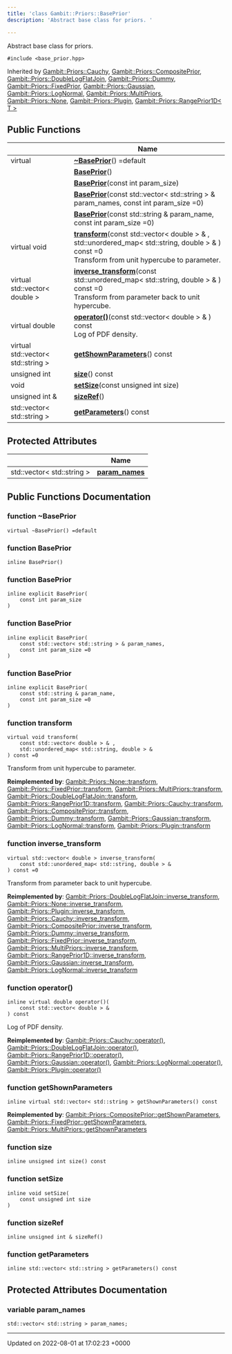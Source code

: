 ```yaml
---
title: 'class Gambit::Priors::BasePrior'
description: 'Abstract base class for priors. '

---
```









Abstract base class for priors. 


`#include <base_prior.hpp>`

Inherited by [Gambit::Priors::Cauchy](/documentation/code/classes/classgambit_1_1priors_1_1cauchy/), [Gambit::Priors::CompositePrior](/documentation/code/classes/classgambit_1_1priors_1_1compositeprior/), [Gambit::Priors::DoubleLogFlatJoin](/documentation/code/classes/classgambit_1_1priors_1_1doublelogflatjoin/), [Gambit::Priors::Dummy](/documentation/code/classes/classgambit_1_1priors_1_1dummy/), [Gambit::Priors::FixedPrior](/documentation/code/classes/classgambit_1_1priors_1_1fixedprior/), [Gambit::Priors::Gaussian](/documentation/code/classes/classgambit_1_1priors_1_1gaussian/), [Gambit::Priors::LogNormal](/documentation/code/classes/classgambit_1_1priors_1_1lognormal/), [Gambit::Priors::MultiPriors](/documentation/code/classes/classgambit_1_1priors_1_1multipriors/), [Gambit::Priors::None](/documentation/code/classes/classgambit_1_1priors_1_1none/), [Gambit::Priors::Plugin](/documentation/code/classes/classgambit_1_1priors_1_1plugin/), [Gambit::Priors::RangePrior1D< T >](/documentation/code/classes/classgambit_1_1priors_1_1rangeprior1d/)

## Public Functions

|                | Name           |
| -------------- | -------------- |
| virtual | **[~BasePrior](/documentation/code/classes/classgambit_1_1priors_1_1baseprior/#function-~baseprior)**() =default |
| | **[BasePrior](/documentation/code/classes/classgambit_1_1priors_1_1baseprior/#function-baseprior)**() |
| | **[BasePrior](/documentation/code/classes/classgambit_1_1priors_1_1baseprior/#function-baseprior)**(const int param_size) |
| | **[BasePrior](/documentation/code/classes/classgambit_1_1priors_1_1baseprior/#function-baseprior)**(const std::vector< std::string > & param_names, const int param_size =0) |
| | **[BasePrior](/documentation/code/classes/classgambit_1_1priors_1_1baseprior/#function-baseprior)**(const std::string & param_name, const int param_size =0) |
| virtual void | **[transform](/documentation/code/classes/classgambit_1_1priors_1_1baseprior/#function-transform)**(const std::vector< double > & , std::unordered_map< std::string, double > & ) const =0<br>Transform from unit hypercube to parameter.  |
| virtual std::vector< double > | **[inverse_transform](/documentation/code/classes/classgambit_1_1priors_1_1baseprior/#function-inverse-transform)**(const std::unordered_map< std::string, double > & ) const =0<br>Transform from parameter back to unit hypercube.  |
| virtual double | **[operator()](/documentation/code/classes/classgambit_1_1priors_1_1baseprior/#function-operator())**(const std::vector< double > & ) const<br>Log of PDF density.  |
| virtual std::vector< std::string > | **[getShownParameters](/documentation/code/classes/classgambit_1_1priors_1_1baseprior/#function-getshownparameters)**() const |
| unsigned int | **[size](/documentation/code/classes/classgambit_1_1priors_1_1baseprior/#function-size)**() const |
| void | **[setSize](/documentation/code/classes/classgambit_1_1priors_1_1baseprior/#function-setsize)**(const unsigned int size) |
| unsigned int & | **[sizeRef](/documentation/code/classes/classgambit_1_1priors_1_1baseprior/#function-sizeref)**() |
| std::vector< std::string > | **[getParameters](/documentation/code/classes/classgambit_1_1priors_1_1baseprior/#function-getparameters)**() const |

## Protected Attributes

|                | Name           |
| -------------- | -------------- |
| std::vector< std::string > | **[param_names](/documentation/code/classes/classgambit_1_1priors_1_1baseprior/#variable-param-names)**  |

## Public Functions Documentation

### function ~BasePrior

```
virtual ~BasePrior() =default
```


### function BasePrior

```
inline BasePrior()
```


### function BasePrior

```
inline explicit BasePrior(
    const int param_size
)
```


### function BasePrior

```
inline explicit BasePrior(
    const std::vector< std::string > & param_names,
    const int param_size =0
)
```


### function BasePrior

```
inline explicit BasePrior(
    const std::string & param_name,
    const int param_size =0
)
```


### function transform

```
virtual void transform(
    const std::vector< double > & ,
    std::unordered_map< std::string, double > & 
) const =0
```

Transform from unit hypercube to parameter. 

**Reimplemented by**: [Gambit::Priors::None::transform](/documentation/code/classes/classgambit_1_1priors_1_1none/#function-transform), [Gambit::Priors::FixedPrior::transform](/documentation/code/classes/classgambit_1_1priors_1_1fixedprior/#function-transform), [Gambit::Priors::MultiPriors::transform](/documentation/code/classes/classgambit_1_1priors_1_1multipriors/#function-transform), [Gambit::Priors::DoubleLogFlatJoin::transform](/documentation/code/classes/classgambit_1_1priors_1_1doublelogflatjoin/#function-transform), [Gambit::Priors::RangePrior1D::transform](/documentation/code/classes/classgambit_1_1priors_1_1rangeprior1d/#function-transform), [Gambit::Priors::Cauchy::transform](/documentation/code/classes/classgambit_1_1priors_1_1cauchy/#function-transform), [Gambit::Priors::CompositePrior::transform](/documentation/code/classes/classgambit_1_1priors_1_1compositeprior/#function-transform), [Gambit::Priors::Dummy::transform](/documentation/code/classes/classgambit_1_1priors_1_1dummy/#function-transform), [Gambit::Priors::Gaussian::transform](/documentation/code/classes/classgambit_1_1priors_1_1gaussian/#function-transform), [Gambit::Priors::LogNormal::transform](/documentation/code/classes/classgambit_1_1priors_1_1lognormal/#function-transform), [Gambit::Priors::Plugin::transform](/documentation/code/classes/classgambit_1_1priors_1_1plugin/#function-transform)


### function inverse_transform

```
virtual std::vector< double > inverse_transform(
    const std::unordered_map< std::string, double > & 
) const =0
```

Transform from parameter back to unit hypercube. 

**Reimplemented by**: [Gambit::Priors::DoubleLogFlatJoin::inverse_transform](/documentation/code/classes/classgambit_1_1priors_1_1doublelogflatjoin/#function-inverse-transform), [Gambit::Priors::None::inverse_transform](/documentation/code/classes/classgambit_1_1priors_1_1none/#function-inverse-transform), [Gambit::Priors::Plugin::inverse_transform](/documentation/code/classes/classgambit_1_1priors_1_1plugin/#function-inverse-transform), [Gambit::Priors::Cauchy::inverse_transform](/documentation/code/classes/classgambit_1_1priors_1_1cauchy/#function-inverse-transform), [Gambit::Priors::CompositePrior::inverse_transform](/documentation/code/classes/classgambit_1_1priors_1_1compositeprior/#function-inverse-transform), [Gambit::Priors::Dummy::inverse_transform](/documentation/code/classes/classgambit_1_1priors_1_1dummy/#function-inverse-transform), [Gambit::Priors::FixedPrior::inverse_transform](/documentation/code/classes/classgambit_1_1priors_1_1fixedprior/#function-inverse-transform), [Gambit::Priors::MultiPriors::inverse_transform](/documentation/code/classes/classgambit_1_1priors_1_1multipriors/#function-inverse-transform), [Gambit::Priors::RangePrior1D::inverse_transform](/documentation/code/classes/classgambit_1_1priors_1_1rangeprior1d/#function-inverse-transform), [Gambit::Priors::Gaussian::inverse_transform](/documentation/code/classes/classgambit_1_1priors_1_1gaussian/#function-inverse-transform), [Gambit::Priors::LogNormal::inverse_transform](/documentation/code/classes/classgambit_1_1priors_1_1lognormal/#function-inverse-transform)


### function operator()

```
inline virtual double operator()(
    const std::vector< double > & 
) const
```

Log of PDF density. 

**Reimplemented by**: [Gambit::Priors::Cauchy::operator()](/documentation/code/classes/classgambit_1_1priors_1_1cauchy/#function-operator()), [Gambit::Priors::DoubleLogFlatJoin::operator()](/documentation/code/classes/classgambit_1_1priors_1_1doublelogflatjoin/#function-operator()), [Gambit::Priors::RangePrior1D::operator()](/documentation/code/classes/classgambit_1_1priors_1_1rangeprior1d/#function-operator()), [Gambit::Priors::Gaussian::operator()](/documentation/code/classes/classgambit_1_1priors_1_1gaussian/#function-operator()), [Gambit::Priors::LogNormal::operator()](/documentation/code/classes/classgambit_1_1priors_1_1lognormal/#function-operator()), [Gambit::Priors::Plugin::operator()](/documentation/code/classes/classgambit_1_1priors_1_1plugin/#function-operator())


### function getShownParameters

```
inline virtual std::vector< std::string > getShownParameters() const
```


**Reimplemented by**: [Gambit::Priors::CompositePrior::getShownParameters](/documentation/code/classes/classgambit_1_1priors_1_1compositeprior/#function-getshownparameters), [Gambit::Priors::FixedPrior::getShownParameters](/documentation/code/classes/classgambit_1_1priors_1_1fixedprior/#function-getshownparameters), [Gambit::Priors::MultiPriors::getShownParameters](/documentation/code/classes/classgambit_1_1priors_1_1multipriors/#function-getshownparameters)


### function size

```
inline unsigned int size() const
```


### function setSize

```
inline void setSize(
    const unsigned int size
)
```


### function sizeRef

```
inline unsigned int & sizeRef()
```


### function getParameters

```
inline std::vector< std::string > getParameters() const
```


## Protected Attributes Documentation

### variable param_names

```
std::vector< std::string > param_names;
```


-------------------------------

Updated on 2022-08-01 at 17:02:23 +0000